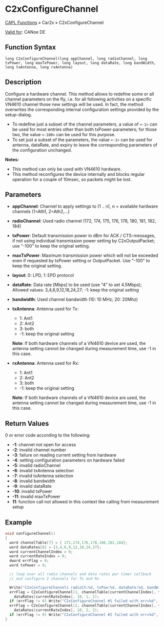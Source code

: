 # C2xConfigureChannel

[CAPL Functions](../../CAPLfunctions.md) » Car2x » C2xConfigureChannel

[Valid for](../../../Shared/FeatureAvailability.md): CANoe DE

## Function Syntax

```
long C2xConfigureChannel(long appChannel, long radioChannel, long txPower, long maxTxPower, long layout, long dataRate, long bandWidth, long txAntenna, long rxAntenna)
```

## Description

Configure a hardware channel. This method allows to redefine some or all channel parameters on the fly, i.e. for all following activities on a specific VN4610 channel those new settings will be used. In fact, the method overwrites the corresponding internal configuration settings provided by the setup-dialog.

- To redefine just a subset of the channel parameters, a value of `<-1>` can be used for most entries other than both txPower-parameters; for those two, the value `<-100>` can be used for this purpose.
- To set just a subset of the parameters, the value `<-1>` can be used for antenna, dataRate, and expiry to leave the corresponding parameters of the configuration unchanged.

**Notes:**

- This method can only be used with VN4610 hardware.
- This method reconfigures the device internally and blocks regular operation for a couple of 10msec, so packets might be lost.

## Parameters

- **appChannel**: Channel to apply settings to (1 .. n), n = available hardware channels (1=Ath1, 2=Ath2,…)
- **radioChannel**: Used radio channel (172, 174, 175, 176, 178, 180, 181, 182, 184)
- **txPower**: Default transmission power in dBm for ACK / CTS-messages, if not using individual transmission power setting by C2xOutputPacket; use "-100" to keep the original setting.
- **maxTxPower**: Maximum transmission power which will not be exceeded even if requested by txPower setting or OutputPacket. Use "-100" to keep the original setting.
- **layout**: 0: LPD, 1: EPD protocol
- **dataRate**: Data rate [Mbps] to be used (use "4" to set 4.5Mbps); Allowed values: 3,4,6,9,12,18,24,27; -1: keep the original setting
- **bandwidth**: Used channel bandwidth (10: 10 MHz; 20: 20Mhz)
- **txAntenna**: Antenna used for Tx:
  - 1: Ant1
  - 2: Ant2
  - 3: both
  - -1: keep the original setting

  **Note**: If both hardware channels of a VN4610 device are used, the antenna setting cannot be changed during measurement time, use -1 in this case.

- **rxAntenna**: Antenna used for Rx:
  - 1: Ant1
  - 2: Ant2
  - 3: both
  - -1: keep the original setting

  **Note**: If both hardware channels of a VN4610 device are used, the antenna setting cannot be changed during measurement time, use -1 in this case.

## Return Values

0 or error code according to the following:

- **-1**: channel not open for access
- **-2**: invalid channel number
- **-3**: failure on reading current setting from hardware
- **-4**: setting configuration parameters on hardware failed
- **-5**: invalid radioChannel
- **-6**: invalid txAntenna selection
- **-7**: invalid txAntenna selection
- **-8**: invalid bandwidth
- **-9**: invalid dataRate
- **-10**: invalid txPower
- **-11**: invalid maxTxPower
- **11**: function call not allowed in this context like calling from measurement setup

## Example

```c
void configureChannel()
{
  word channelTable[7] = { 172,174,176,178,180,182,184};
  word dataRates[8] = {3,4,6,9,12,18,24,27};
  word currentChannelIndex = 0;
  word currentRateIndex = 0;
  dword errFlag = 0;
  word txPower = 0;

  // loop over all radio channels and data rates per timer callback
  // and configure 2 channels for Tx and Rx

  Write("C2xConfigureChannels radioCh:%d, txPow:%d, dataRate:%d, bandWidth:%d", channelTable[currentChannelIndex], txPower, dataRates[currentRateIndex], 10);
  errFlag = C2xConfigureChannel(1, channelTable[currentChannelIndex], txPower, 25, 1,
    dataRates[currentRateIndex], 10, 1, 1);
  if (errFlag != 0) Write("C2xConfigureChannel #1 failed with err=%d", errFlag);
  errFlag = C2xConfigureChannel(2, channelTable[currentChannelIndex], txPower, 25, 1,
    dataRates[currentRateIndex], 10, 2, 2);
  if (errFlag != 0) Write("C2xConfigureChannel #2 failed with err=%d", errFlag);
}
```
